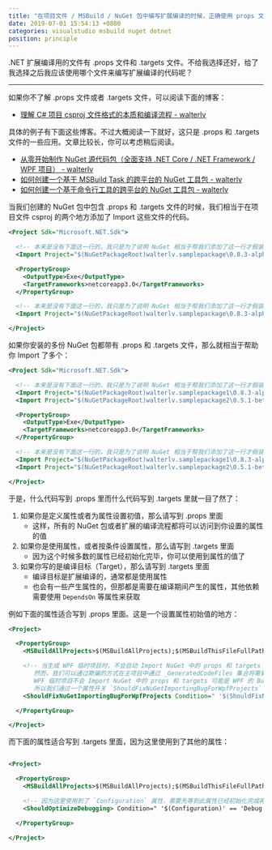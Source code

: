 ```yaml
---
title: "在项目文件 / MSBuild / NuGet 包中编写扩展编译的时候，正确使用 props 文件和 targets 文件"
date: 2019-07-01 15:54:13 +0800
categories: visualstudio msbuild nuget dotnet
position: principle
---
```


.NET 扩展编译用的文件有 .props 文件和 .targets 文件。不给我选择还好，给了我选择之后我应该使用哪个文件来编写扩展编译的代码呢？

---

如果你不了解 .props 文件或者 .targets 文件，可以阅读下面的博客：

- [理解 C# 项目 csproj 文件格式的本质和编译流程 - walterlv](https://blog.walterlv.com/post/understand-the-csproj.html)

具体的例子有下面这些博客。不过大概阅读一下就好，这只是 .props 和 .targets 文件的一些应用。文章比较长，你可以考虑稍后阅读。

- [从零开始制作 NuGet 源代码包（全面支持 .NET Core / .NET Framework / WPF 项目） - walterlv](https://blog.walterlv.com/post/build-source-code-package-for-wpf-projects.html)
- [如何创建一个基于 MSBuild Task 的跨平台的 NuGet 工具包 - walterlv](https://blog.walterlv.com/post/create-a-cross-platform-msbuild-task-based-nuget-tool.html)
- [如何创建一个基于命令行工具的跨平台的 NuGet 工具包 - walterlv](https://blog.walterlv.com/post/create-a-cross-platform-command-based-nuget-tool.html)

当我们创建的 NuGet 包中包含 .props 和 .targets 文件的时候，我们相当于在项目文件 csproj 的两个地方添加了 Import 这些文件的代码。

```xml
<Project Sdk="Microsoft.NET.Sdk">

  <!-- 本来是没有下面这一行的，我只是为了说明 NuGet 相当于帮我们添加了这一行才假装写到了这里。 -->
  <Import Project="$(NuGetPackageRoot)walterlv.samplepackage\0.8.3-alpha\build\Walterlv.SamplePackage.props" Condition="Exists('$(NuGetPackageRoot)walterlv.samplepackage\0.8.3-alpha\build\Walterlv.SamplePackage.props')" />

  <PropertyGroup>
    <OutputType>Exe</OutputType>
    <TargetFrameworks>netcoreapp3.0</TargetFrameworks>
  </PropertyGroup>

  <!-- 本来是没有下面这一行的，我只是为了说明 NuGet 相当于帮我们添加了这一行才假装写到了这里。 -->
  <Import Project="$(NuGetPackageRoot)walterlv.samplepackage\0.8.3-alpha\build\Walterlv.SamplePackage.targets" Condition="Exists('$(NuGetPackageRoot)walterlv.samplepackage\0.8.3-alpha\build\Walterlv.SamplePackage.targets')" />

</Project>
```

如果你安装的多份 NuGet 包都带有 .props 和 .targets 文件，那么就相当于帮助你 Import 了多个：

```xml
<Project Sdk="Microsoft.NET.Sdk">

  <!-- 本来是没有下面这一行的，我只是为了说明 NuGet 相当于帮我们添加了这一行才假装写到了这里。 -->
  <Import Project="$(NuGetPackageRoot)walterlv.samplepackage1\0.8.3-alpha\build\Walterlv.SamplePackage1.props" Condition="Exists('$(NuGetPackageRoot)walterlv.samplepackage1\0.8.3-alpha\build\Walterlv.SamplePackage1.props')" />
  <Import Project="$(NuGetPackageRoot)walterlv.samplepackage2\0.5.1-beta\build\Walterlv.SamplePackage2.props" Condition="Exists('$(NuGetPackageRoot)walterlv.samplepackage2\0.5.1-beta\build\Walterlv.SamplePackage2.props')" />

  <PropertyGroup>
    <OutputType>Exe</OutputType>
    <TargetFrameworks>netcoreapp3.0</TargetFrameworks>
  </PropertyGroup>

  <!-- 本来是没有下面这一行的，我只是为了说明 NuGet 相当于帮我们添加了这一行才假装写到了这里。 -->
  <Import Project="$(NuGetPackageRoot)walterlv.samplepackage1\0.8.3-alpha\build\Walterlv.SamplePackage1.targets" Condition="Exists('$(NuGetPackageRoot)walterlv.samplepackage1\0.8.3-alpha\build\Walterlv.SamplePackage1.targets')" />
  <Import Project="$(NuGetPackageRoot)walterlv.samplepackage2\0.5.1-beta\build\Walterlv.SamplePackage2.targets" Condition="Exists('$(NuGetPackageRoot)walterlv.samplepackage2\0.5.1-beta\build\Walterlv.SamplePackage2.targets')" />

</Project>
```

于是，什么代码写到 .props 里而什么代码写到 .targets 里就一目了然了：

1. 如果你是定义属性或者为属性设置初值，那么请写到 .props 里面
    - 这样，所有的 NuGet 包或者扩展的编译流程都将可以访问到你设置的属性的值
1. 如果你是使用属性，或者按条件设置属性，那么请写到 .targets 里面
    - 因为这个时候多数的属性已经初始化完毕，你可以使用到属性的值了
1. 如果你写的是编译目标（Target），那么请写到 .targets 里面
    - 编译目标是扩展编译的，通常都是使用属性
    - 也会有一些产生属性的，但那都是需要在编译期间产生的属性，其他依赖需要使用 `DependsOn` 等属性来获取

例如下面的属性适合写到 .props 里面。这是一个设置属性初始值的地方：

```xml
<Project>

  <PropertyGroup>
    <MSBuildAllProjects>$(MSBuildAllProjects);$(MSBuildThisFileFullPath)</MSBuildAllProjects>

    <!-- 当生成 WPF 临时项目时，不会自动 Import NuGet 中的 props 和 targets 文件，这使得在临时项目中你现在看到的整个文件都不会参与编译。
       然而，我们可以通过欺骗的方式在主项目中通过 _GeneratedCodeFiles 集合将需要编译的文件传递到临时项目中以间接参与编译。
       WPF 临时项目不会 Import NuGet 中的 props 和 targets 可能是 WPF 的 Bug，也可能是刻意如此。
       所以我们通过一个属性开关 `ShouldFixNuGetImportingBugForWpfProjects` 来决定是否修复这个错误。-->
    <ShouldFixNuGetImportingBugForWpfProjects Condition=" '$(ShouldFixNuGetImportingBugForWpfProjects)' == '' ">True</ShouldFixNuGetImportingBugForWpfProjects>

  </PropertyGroup>

</Project>
```

而下面的属性适合写到 .targets 里面，因为这里使用到了其他的属性：

```xml

<Project>

  <PropertyGroup>
    <MSBuildAllProjects>$(MSBuildAllProjects);$(MSBuildThisFileFullPath)</MSBuildAllProjects>

    <!-- 因为这里使用到了 `Configuration` 属性，需要先等到此属性已经初始化完成再使用，否则我们会拿到非预期的值。 -->
    <ShouldOptimizeDebugging> Condition=" '$(Configuration)' == 'Debug' ">True</ShouldOptimizeDebugging>

  </PropertyGroup>

</Project>
```
